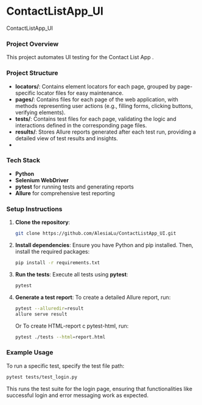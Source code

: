 # ContactListApp_UI
ContactListApp_UI
### Project Overview
This project automates UI testing for the Contact List App .

### Project Structure
- **locators/**: Contains element locators for each page, grouped by page-specific locator files for easy maintenance.
- **pages/**: Contains files for each page of the web application, with methods representing user actions (e.g., filling forms, clicking buttons, verifying elements).
- **tests/**: Contains test files for each page, validating the logic and interactions defined in the corresponding page files.
- **results/**: Stores Allure reports generated after each test run, providing a detailed view of test results and insights.
- 
### Tech Stack
- **Python**
- **Selenium WebDriver**
- **pytest** for running tests and generating reports
- **Allure** for comprehensive test reporting

### Setup Instructions

1. **Clone the repository**:
    ```bash
    git clone https://github.com/AlesiaLu/ContactListApp_UI.git
    ```

2. **Install dependencies**:
    Ensure you have Python and pip installed. Then, install the required packages:
    ```bash
    pip install -r requirements.txt
    ```

3. **Run the tests**:
    Execute all tests using **pytest**:
    ```bash
    pytest
    ```

4. **Generate a test report**:
    To create a detailed Allure report, run:
    ```bash
    pytest --alluredir=result
    allure serve result
    ```
    Or To create HTML-report с pytest-html, run:
    ```bash
    pytest ./tests --html=report.html
    ```

### Example Usage
To run a specific test, specify the test file path:
```bash
pytest tests/test_login.py
```
This runs the test suite for the login page, ensuring that functionalities like successful login and error messaging work as expected.
